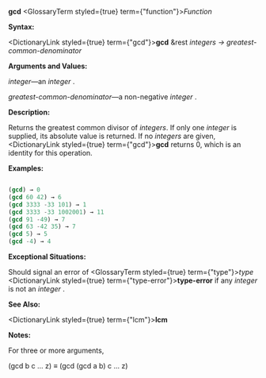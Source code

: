 **gcd** <GlossaryTerm styled={true} term={"function"}><i>Function</i></GlossaryTerm> 



**Syntax:** 



<DictionaryLink styled={true} term={"gcd"}><b>gcd</b></DictionaryLink> &amp;rest *integers → greatest-common-denominator* 



**Arguments and Values:** 



*integer*—an *integer* . 







 



 



*greatest-common-denominator*—a non-negative *integer* . 



**Description:** 



Returns the greatest common divisor of *integers*. If only one *integer* is supplied, its absolute value is returned. If no *integers* are given, <DictionaryLink styled={true} term={"gcd"}><b>gcd</b></DictionaryLink> returns 0, which is an identity for this operation. 



**Examples:**
```lisp

(gcd) → 0 
(gcd 60 42) → 6 
(gcd 3333 -33 101) → 1 
(gcd 3333 -33 1002001) → 11 
(gcd 91 -49) → 7 
(gcd 63 -42 35) → 7 
(gcd 5) → 5 
(gcd -4) → 4 

```
**Exceptional Situations:** 



Should signal an error of <GlossaryTerm styled={true} term={"type"}><i>type</i></GlossaryTerm> <DictionaryLink styled={true} term={"type-error"}><b>type-error</b></DictionaryLink> if any *integer* is not an *integer* . 



**See Also:** 



<DictionaryLink styled={true} term={"lcm"}><b>lcm</b></DictionaryLink> 



**Notes:** 



For three or more arguments, 



(gcd b c ... z) *≡* (gcd (gcd a b) c ... z) 



